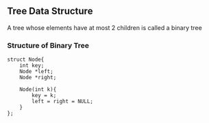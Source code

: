 ## Tree Data Structure

A tree whose elements have at most 2 children is called a binary tree

### Structure of Binary Tree

```
struct Node{
    int key;
    Node *left;
    Node *right;

    Node(int k){
        key = k;
        left = right = NULL;
    }
};
```
